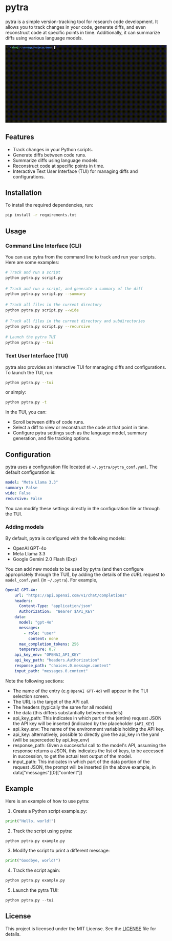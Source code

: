 # pytra

pytra is a simple version-tracking tool for research code development. It allows you to track changes in your code, generate diffs, and even reconstruct code at specific points in time. Additionally, it can summarize diffs using various language models.

![pytra TUI](figures/demo.gif)

## Features

- Track changes in your Python scripts.
- Generate diffs between code runs.
- Summarize diffs using language models.
- Reconstruct code at specific points in time.
- Interactive Text User Interface (TUI) for managing diffs and configurations.

## Installation

To install the required dependencies, run:

```sh
pip install -r requirements.txt
```

## Usage
### Command Line Interface (CLI)
You can use pytra from the command line to track and run your scripts. Here are some examples:
```sh
# Track and run a script
python pytra.py script.py

# Track and run a script, and generate a summary of the diff
python pytra.py script.py --summary

# Track all files in the current directory
python pytra.py script.py --wide

# Track all files in the current directory and subdirectories
python pytra.py script.py --recursive

# Launch the pytra TUI
python pytra.py --tui
```

### Text User Interface (TUI)
pytra also provides an interactive TUI for managing diffs and configurations. To launch the TUI, run:
```sh
python pytra.py --tui
```
or simply:
```sh
python pytra.py -t
```

In the TUI, you can:

- Scroll between diffs of code runs.
- Select a diff to view or reconstruct the code at that point in time.
- Configure pytra settings such as the language model, summary generation, and file tracking options.

## Configuration

pytra uses a configuration file located at `~/.pytra/pytra_conf.yaml`. The default configuration is:
```yaml
model: "Meta Llama 3.3"
summary: False
wide: False
recursive: False
```
You can modify these settings directly in the configuration file or through the TUI.

### Adding models

By default, pytra is configured with the following models:
- OpenAI GPT-4o
- Meta Llama 3.3
- Google Gemini 2.0 Flash (Exp)

You can add new models to be used by pytra (and then configure appropriately through the TUI), by adding the details of the cURL request to `model_conf.yaml` (in `~/.pytra`).
For example,
```yaml
OpenAI GPT-4o:
    url: "https://api.openai.com/v1/chat/completions"
    headers:
      Content-Type: "application/json"
      Authorization:  "Bearer $API_KEY"
    data:
      model: "gpt-4o"
      messages:
        - role: "user"
          content: none
      max_completion_tokens: 256
      temperature: 0.7
    api_key_env: "OPENAI_API_KEY"
    api_key_path: "headers.Authorization"
    response_path: "choices.0.message.content"
    input_path: "messages.0.content"
```

Note the following sections:
- The name of the entry (e.g `OpenAI GPT-4o`) will appear in the TUI selection screen.
- The URL is the target of the API call.
- The headers (typically the same for all models)
- The data (this differs substantially between models)
- api_key_path: This indicates in which part of the (entire) request JSON the API key will be inserted (indicated by the placeholder `$API_KEY`)
- api_key_env: The name of the environment variable holding the API key.
- api_key: alternatively, possible to directly give the api_key in the yaml (will be superceded by api_key_env)
- response_path: Given a successful call to the model's API, assuming the response returns a JSON, this indicates the list of keys, to be accessed in succession, to get the actual text output of the model.
- input_path: This indicates in which part of the data portion of the request JSON, the prompt will be inserted (in the above example, in data["messages"][0]["content"])

## Example
Here is an example of how to use pytra:

1. Create a Python script example.py:
```python
print("Hello, world!")
```

2. Track the script using pytra:
```python
python pytra.py example.py
```

3. Modify the script to print a different message:
```python
print("Goodbye, world!")
```

4. Track the script again:
```python
python pytra.py example.py
```

5. Launch the pytra TUI:
```python
python pytra.py --tui
```

## License
This project is licensed under the MIT License. See the [LICENSE](LICENSE) file for details.
